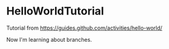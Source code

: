 # HelloWorldTutorial
Tutorial from https://guides.github.com/activities/hello-world/

Now I'm learning about branches.

